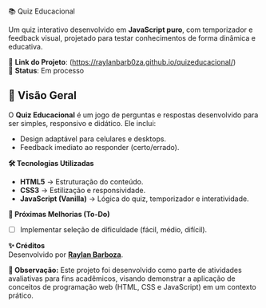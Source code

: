 📚 Quiz Educacional

Um quiz interativo desenvolvido em **JavaScript puro**, com temporizador e feedback visual, projetado para testar conhecimentos de forma dinâmica e educativa.  

🔗 **Link do Projeto**: (https://raylanbarb0za.github.io/quizeducacional/)  
📌 **Status**: Em processo   


## **📌 Visão Geral**  
O **Quiz Educacional** é um jogo de perguntas e respostas desenvolvido para ser simples, responsivo e didático. Ele inclui:      
- Design adaptável para celulares e desktops.  
- Feedback imediato ao responder (certo/errado).  


**🛠 Tecnologias Utilizadas**  
- **HTML5** → Estruturação do conteúdo.  
- **CSS3** → Estilização e responsividade.  
- **JavaScript (Vanilla)** → Lógica do quiz, temporizador e interatividade.


**📌 Próximas Melhorias (To-Do)**    
- [ ] Implementar seleção de dificuldade (fácil, médio, difícil).    


**✨ Créditos**  
Desenvolvido por **[Raylan Barboza](https://github.com/raylanbarb0za)**.  

**📝 Observação:** Este projeto foi desenvolvido como parte de atividades avaliativas para fins acadêmicos, visando demonstrar a aplicação de conceitos de programação web (HTML, CSS e JavaScript) em um contexto prático.  
